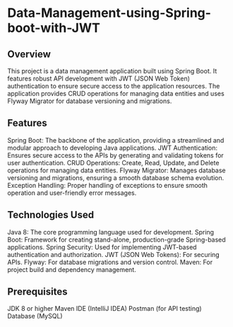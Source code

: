 # Data-Management-using-Spring-boot-with-JWT

## Overview

This project is a data management application built using Spring Boot. It features robust API development with JWT (JSON Web Token) authentication to ensure secure access to the application resources. The application provides CRUD operations for managing data entities and uses Flyway Migrator for database versioning and migrations.

## Features

Spring Boot: The backbone of the application, providing a streamlined and modular approach to developing Java applications.
JWT Authentication: Ensures secure access to the APIs by generating and validating tokens for user authentication.
CRUD Operations: Create, Read, Update, and Delete operations for managing data entities.
Flyway Migrator: Manages database versioning and migrations, ensuring a smooth database schema evolution.
Exception Handling: Proper handling of exceptions to ensure smooth operation and user-friendly error messages.

## Technologies Used

Java 8: The core programming language used for development.
Spring Boot: Framework for creating stand-alone, production-grade Spring-based applications.
Spring Security: Used for implementing JWT-based authentication and authorization.
JWT (JSON Web Tokens): For securing APIs.
Flyway: For database migrations and version control.
Maven: For project build and dependency management.

## Prerequisites

JDK 8 or higher
Maven
IDE (IntelliJ IDEA)
Postman (for API testing)
Database (MySQL)

